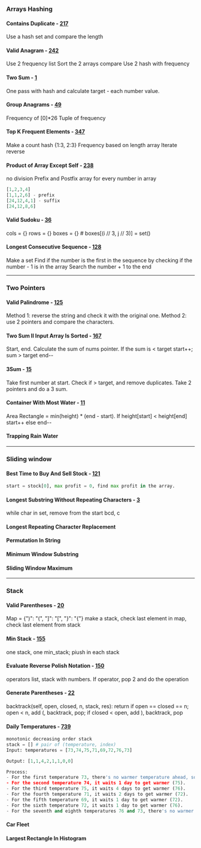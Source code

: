 ### Arrays Hashing

#### Contains Duplicate - [217](217.py)
Use a hash set and compare the length
#### Valid Anagram - [242](242.py)
Use 2 frequency list
Sort the 2 arrays compare
Use 2 hash with frequency
#### Two Sum - [1](1.py)
One pass with hash and calculate target - each number value.
#### Group Anagrams - [49](49.py)
Frequency of [0]\*26
Tuple of frequency
#### Top K Frequent Elements - [347](347.py)
Make a count hash {1:3, 2:3}
Frequency based on length array
Iterate reverse
#### Product of Array Except Self - [238](238.py)
no division
Prefix and Postfix array for every number in array
```python
[1,2,3,4]
[1,1,2,6] - prefix
[24,12,4,1] - suffix
[24,12,8,6]
```
#### Valid Sudoku - [36](36.py)
cols = {}
rows = {}
boxes = {} # boxes[(i // 3, j // 3)] = set()
#### Longest Consecutive Sequence - [128](128.py)
Make a set
Find if the number is the first in the sequence by checking if the number - 1 is in the array
Search the number + 1 to the end

---

### Two Pointers

#### Valid Palindrome - [125](125.py)	
Method 1: reverse the string and check it with the original one.
Method 2: use 2 pointers and compare the characters. 
#### Two Sum II Input Array Is Sorted - [167](167.py)
Start, end. Calculate the sum of nums pointer. 
If the sum is < target start++; sum > target end--
#### 3Sum - [15](15.py)
Take first number at start. Check if > target, and remove duplicates.
Take 2 pointers and do a 3 sum.
#### Container With Most Water - [11](11.py)
Area Rectangle = min(height) * (end - start). If height[start] < height[end] start++ else end--
#### Trapping Rain Water

---

### Sliding window

#### Best Time to Buy And Sell Stock - [121](121.py)	
```python
start = stock[0], max profit = 0, find max profit in the array.
```
#### Longest Substring Without Repeating Characters	- [3](3.py)
while char in set, remove from the start
bcd, c
#### Longest Repeating Character Replacement	
#### Permutation In String	
#### Minimum Window Substring	
#### Sliding Window Maximum

---

### Stack
#### Valid Parentheses - [20](20.py)
Map = {")": "(", "]": "[", "}": "{"}
make a stack, check last element in map, check last element from stack
#### Min Stack - [155](155.py)
one stack, one min_stack; piush in each stack
#### Evaluate Reverse Polish Notation - [150](150.py)
operators list, stack with numbers. If operator, pop 2 and do the operation
#### Generate Parentheses - [22](22.py)
backtrack(self, open, closed, n, stack, res):
return if open == closed == n; open < n, add (, backtrack, pop; if closed < open, add ), backtrack, pop
#### Daily Temperatures	- [739](739.py)
```python
monotonic decreasing order stack
stack = [] # pair of (temperature, index)
Input: temperatures = [73,74,75,71,69,72,76,73]

Output: [1,1,4,2,1,1,0,0]

Process:
- For the first temperature 73, there's no warmer temperature ahead, so it waits 1 day to get warmer (74).
- For the second temperature 74, it waits 1 day to get warmer (75).
- For the third temperature 75, it waits 4 days to get warmer (76).
- For the fourth temperature 71, it waits 2 days to get warmer (72).
- For the fifth temperature 69, it waits 1 day to get warmer (72).
- For the sixth temperature 72, it waits 1 day to get warmer (76).
- For the seventh and eighth temperatures 76 and 73, there's no warmer temperature ahead, so they wait 0 days.
```
#### Car Fleet	
#### Largest Rectangle In Histogram


